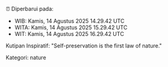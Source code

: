 ⏰ Diperbarui pada:
- WIB: Kamis, 14 Agustus 2025 14.29.42 UTC
- WITA: Kamis, 14 Agustus 2025 15.29.42 UTC
- WIT: Kamis, 14 Agustus 2025 16.29.42 UTC

Kutipan Inspiratif:
"Self-preservation is the first law of nature."


Kategori: nature


